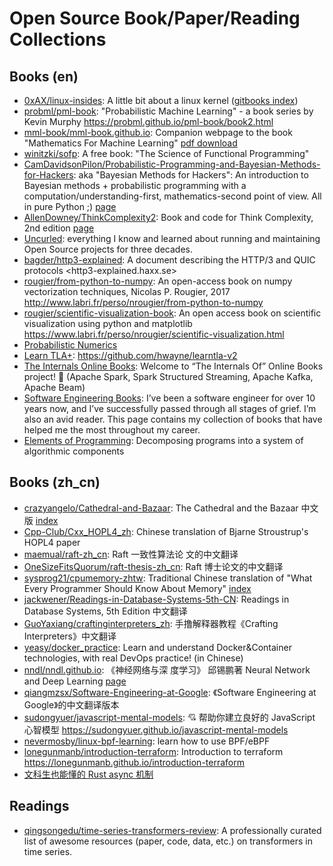 # Open Source Book/Paper/Reading Collections

## Books (en)

- [0xAX/linux-insides](https://github.com/0xAX/linux-insides): A little bit
  about a linux kernel
  ([gitbooks index](https://0xax.gitbooks.io/linux-insides/content/index.html))
- [probml/pml-book](https://github.com/probml/pml-book): "Probabilistic Machine
  Learning" - a book series by Kevin Murphy
  https://probml.github.io/pml-book/book2.html
- [mml-book/mml-book.github.io](https://github.com/mml-book/mml-book.github.io):
  Companion webpage to the book "Mathematics For Machine Learning"
  [pdf download](https://mml-book.com)
- [winitzki/sofp](https://github.com/winitzki/sofp): A free book: "The Science
  of Functional Programming"
- [CamDavidsonPilon/Probabilistic-Programming-and-Bayesian-Methods-for-Hackers](https://github.com/CamDavidsonPilon/Probabilistic-Programming-and-Bayesian-Methods-for-Hackers):
  aka "Bayesian Methods for Hackers": An introduction to Bayesian methods +
  probabilistic programming with a computation/understanding-first,
  mathematics-second point of view. All in pure Python ;)
  [page](http://camdavidsonpilon.github.io/Probabilistic-Programming-and-Bayesian-Methods-for-Hackers/)
- [AllenDowney/ThinkComplexity2](https://github.com/AllenDowney/ThinkComplexity2):
  Book and code for Think Complexity, 2nd edition
  [page](https://allendowney.github.io/ThinkComplexity2/)
- [Uncurled](https://un.curl.dev/): everything I know and learned about running
  and maintaining Open Source projects for three decades.
- [bagder/http3-explained](https://github.com/bagder/http3-explained): A
  document describing the HTTP/3 and QUIC protocols <http3-explained.haxx.se>
- [rougier/from-python-to-numpy](https://github.com/rougier/from-python-to-numpy):
  An open-access book on numpy vectorization techniques, Nicolas P. Rougier,
  2017 <http://www.labri.fr/perso/nrougier/from-python-to-numpy>
- [rougier/scientific-visualization-book](https://github.com/rougier/scientific-visualization-book):
  An open access book on scientific visualization using python and matplotlib
  <https://www.labri.fr/perso/nrougier/scientific-visualization.html>
- [Probabilistic Numerics](https://www.probabilistic-numerics.org/textbooks/)
- [Learn TLA+](https://learntla.com/): https://github.com/hwayne/learntla-v2
- [The Internals Online Books](https://books.japila.pl/): Welcome to “The
  Internals Of” Online Books project! 🤙 (Apache Spark, Spark Structured
  Streaming, Apache Kafka, Apache Beam)
- [Software Engineering Books](https://software-engineering-books.com/): I’ve
  been a software engineer for over 10 years now, and I’ve successfully passed
  through all stages of grief. I’m also an avid reader. This page contains my
  collection of books that have helped me the most throughout my career.
- [Elements of Programming](http://elementsofprogramming.com/): Decomposing
  programs into a system of algorithmic components

## Books (zh_cn)

- [crazyangelo/Cathedral-and-Bazaar](https://github.com/crazyangelo/Cathedral-and-Bazaar):
  The Cathedral and the Bazaar 中文版
  [index](http://crazyangelo.github.io/Cathedral-and-Bazaar/)
- [Cpp-Club/Cxx_HOPL4_zh](https://github.com/Cpp-Club/Cxx_HOPL4_zh): Chinese
  translation of Bjarne Stroustrup's HOPL4 paper
- [maemual/raft-zh_cn](https://github.com/maemual/raft-zh_cn): Raft 一致性算法论
  文的中文翻译
- [OneSizeFitsQuorum/raft-thesis-zh_cn](https://github.com/OneSizeFitsQuorum/raft-thesis-zh_cn):
  Raft 博士论文的中文翻译
- [sysprog21/cpumemory-zhtw](https://github.com/sysprog21/cpumemory-zhtw):
  Traditional Chinese translation of "What Every Programmer Should Know About
  Memory" [index](https://sysprog21.github.io/cpumemory-zhtw)
- [jackwener/Readings-in-Database-Systems-5th-CN](https://github.com/jackwener/Readings-in-Database-Systems-5th-CN):
  Readings in Database Systems, 5th Edition 中文翻译
- [GuoYaxiang/craftinginterpreters_zh](https://github.com/GuoYaxiang/craftinginterpreters_zh):
  手撸解释器教程《Crafting Interpreters》中文翻译
- [yeasy/docker_practice](https://github.com/yeasy/docker_practice): Learn and
  understand Docker&Container technologies, with real DevOps practice! (in
  Chinese)
- [nndl/nndl.github.io](https://github.com/nndl/nndl.github.io): 《神经网络与深
  度学习》 邱锡鹏著 Neural Network and Deep Learning
  [page](https://nndl.github.io/)
- [qiangmzsx/Software-Engineering-at-Google](https://github.com/qiangmzsx/Software-Engineering-at-Google):
  《Software Engineering at Google》的中文翻译版本
- [sudongyuer/javascript-mental-models](https://github.com/sudongyuer/javascript-mental-models):
  💘 帮助你建立良好的 JavaScript 心智模型
  <https://sudongyuer.github.io/javascript-mental-models>
- [nevermosby/linux-bpf-learning](https://github.com/nevermosby/linux-bpf-learning):
  learn how to use BPF/eBPF
- [lonegunmanb/introduction-terraform](https://github.com/lonegunmanb/introduction-terraform):
  Introduction to terraform
  <https://lonegunmanb.github.io/introduction-terraform>
- [文科生也能懂的 Rust async 机制](https://blog.pan93.com/what-is-rust-async-cn/)

## Readings

- [qingsongedu/time-series-transformers-review](https://github.com/qingsongedu/time-series-transformers-review):
  A professionally curated list of awesome resources (paper, code, data, etc.)
  on transformers in time series.
